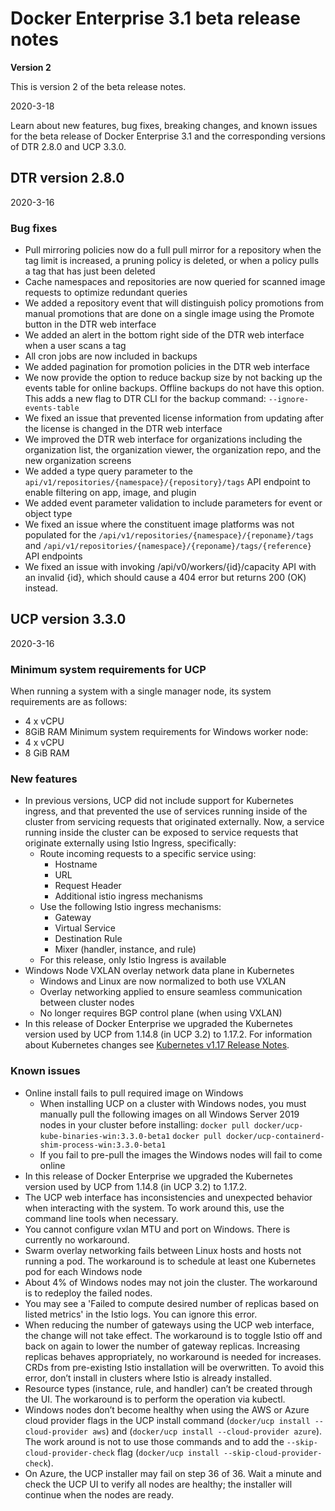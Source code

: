 # Docker Enterprise 3.1 beta release notes

**Version 2**

This is version 2 of the beta release notes.

2020-3-18

Learn about new features, bug fixes, breaking changes, and known issues for the beta release of Docker Enterprise 3.1 and the corresponding versions of DTR 2.8.0 and UCP 3.3.0.

## DTR version 2.8.0
2020-3-16
### Bug fixes
* Pull mirroring policies now do a full pull mirror for a repository when the tag limit is increased, a pruning policy is deleted, or when a policy pulls a tag that has just been deleted
* Cache namespaces and repositories are now queried for scanned image requests to optimize redundant queries
* We added a repository event that will distinguish policy promotions from manual promotions that are done on a single image using the Promote button in the DTR web interface
* We added an alert in the bottom right side of the DTR web interface when a user scans a tag
* All cron jobs are now included in backups
* We added pagination for promotion policies in the DTR web interface
* We now provide the option to reduce backup size by not backing up the events table for online backups. Offline backups do not have this option. This adds a new flag to DTR CLI for the backup command: `--ignore-events-table`
* We fixed an issue that prevented license information from updating after the license is changed in the DTR web interface
* We improved the DTR web interface for organizations including the organization list, the organization viewer, the organization repo, and the new organization screens
* We added a type query parameter to the `api/v1/repositories/{namespace}/{repository}/tags` API endpoint to enable filtering on app, image, and plugin
* We added event parameter validation to include parameters for event or object type
* We fixed an issue where the constituent image platforms was not populated for the `/api/v1/repositories/{namespace}/{reponame}/tags`  and `/api/v1/repositories/{namespace}/{reponame}/tags/{reference}` API endpoints
* We fixed an issue with invoking  /api/v0/workers/{id}/capacity API with an invalid {id}, which should cause a 404 error but returns 200 (OK) instead. 


## UCP version 3.3.0
2020-3-16
### Minimum system requirements for UCP
When running a system with a single manager node, its system requirements are as follows:
* 4 x vCPU
* 8GiB RAM
Minimum system requirements for Windows worker node:
* 4 x vCPU
* 8 GiB RAM

### New features
* In previous versions,  UCP did not include support for Kubernetes ingress, and that prevented the use of services running inside of the cluster from servicing requests that originated externally.  Now, a service running inside the cluster can be exposed to service requests that originate externally using Istio Ingress, specifically:
    * Route incoming requests to a specific service using:
        * Hostname
        * URL
        * Request Header
        * Additional istio ingress mechanisms
    * Use the following Istio ingress mechanisms:
        * Gateway
        * Virtual Service
        * Destination Rule 
        * Mixer (handler, instance, and rule)
    * For this release, only Istio Ingress is available
* Windows Node VXLAN overlay network data plane in Kubernetes
    * Windows and Linux are now normalized to both use VXLAN
    * Overlay networking applied to ensure seamless communication between cluster nodes
    * No longer requires BGP control plane (when using VXLAN) 
* In this release of Docker Enterprise we upgraded the Kubernetes version used by UCP from 1.14.8 (in UCP 3.2) to 1.17.2. For information about Kubernetes changes see [Kubernetes v1.17 Release Notes](https://kubernetes.io/docs/setup/release/notes/).

### Known issues
* Online install fails to pull required image on Windows
    * When installing UCP on a cluster with Windows nodes, you must manually pull the following images on all Windows Server 2019 nodes in your cluster before installing:
    `docker pull docker/ucp-kube-binaries-win:3.3.0-beta1`
    `docker pull docker/ucp-containerd-shim-process-win:3.3.0-beta1`
    * If you fail to pre-pull the images the Windows nodes will fail to come online
* In this release of Docker Enterprise we upgraded the Kubernetes version used by UCP from 1.14.8 (in UCP 3.2) to 1.17.2.
* The UCP web interface has inconsistencies and unexpected behavior when interacting with the system. To work around this, use the command line tools when necessary.
* You cannot configure vxlan MTU and port on Windows. There is currently no workaround.
* Swarm overlay networking fails between Linux hosts and hosts not running a pod. The workaround is to schedule at least one Kubernetes pod for each Windows node
* About 4% of Windows nodes may not join the cluster. The workaround is to redeploy the failed nodes.
* You may see a 'Failed to compute desired number of replicas based on listed metrics' in the Istio logs. You can ignore this error.
* When reducing the number of gateways using the UCP web interface, the change will not take effect. The workaround is to toggle Istio off and back on again to lower the number of gateway replicas. Increasing replicas behaves appropriately, no workaround is needed for increases.
CRDs from pre-existing Istio installation will be overwritten. To avoid this error, don’t install in clusters where Istio is already installed.
* Resource types (instance, rule, and handler) can’t be created through the UI. The workaround is to perform the operation via kubectl. 
* Windows nodes don’t become healthy when using the AWS or Azure cloud provider flags in the UCP install command (`docker/ucp install --cloud-provider aws`) and (`docker/ucp install --cloud-provider azure`).  The work around is not to use those commands and to add the `--skip-cloud-provider-check` flag (`docker/ucp install --skip-cloud-provider-check`).
* On Azure, the UCP installer may fail on step 36 of 36. Wait a minute and check the UCP UI to verify all nodes are healthy; the installer will continue when the nodes are ready.
